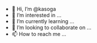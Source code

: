 - 👋 Hi, I’m @kasoga
- 👀 I’m interested in ...
- 🌱 I’m currently learning ...
- 💞️ I’m looking to collaborate on ...
- 📫 How to reach me ...

<!---
kasoga/kasoga is a ✨ special ✨ repository because its `README.md` (this file) appears on your GitHub profile.
You can click the Preview link to take a look at your changes.
--->
